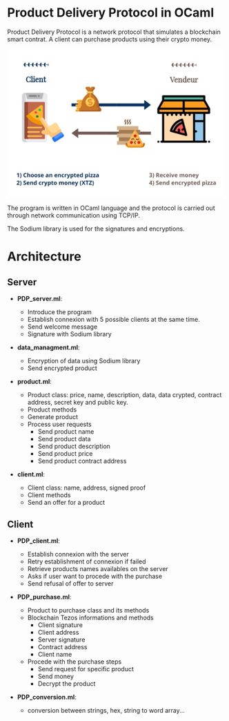 # Product Delivery Protocol in OCaml

Product Delivery Protocol is a network protocol that simulates a blockchain smart contrat. A client can purchase products using their crypto money.

<p align="center">
  <img src="./images/Product_Delivery_Protocol.png" alt="Product Delivery Protocol" width="500">
</p>

The program is written in OCaml language and the protocol is carried out through network communication using TCP/IP.

The Sodium library is used for the signatures and encryptions.

# Architecture

## Server

- **PDP_server.ml**:
    - Introduce the program 
    - Establish connexion with 5 possible clients at the same time.
    - Send welcome message
    - Signature with Sodium library

- **data_managment.ml**:
    - Encryption of data using Sodium library
    - Send encrypted product

- **product.ml**:
    - Product class: price, name, description, data, data crypted, contract address, secret key and public key.
    - Product methods
    - Generate product 
    - Process user requests
        - Send product name
        - Send product data
        - Send product description
        - Send product price
        - Send product contract address 

- **client.ml**:
    - Client class: name, address, signed proof
    - Client methods
    - Send an offer for a product 

## Client

- **PDP_client.ml**:
    - Establish connexion with the server
    - Retry establishment of connexion if failed
    - Retrieve products names availables on the server
    - Asks if user want to procede with the purchase
    - Send refusal of offer to server

- **PDP_purchase.ml**:
    - Product to purchase class and its methods 
    - Blockchain Tezos informations and methods
        - Client signature
        - Client address
        - Server signature
        - Contract address
        - Client name 
    - Procede with the purchase steps
        - Send request for specific product
        - Send money 
        - Decrypt the product

- **PDP_conversion.ml**:
    - conversion between strings, hex, string to word array... 
   
